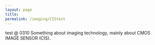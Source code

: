 ```yaml
---
layout: page
title: 
permalink: /imaging/CIStest
---
```


test @ 0310 Something about imaging technology, mainly about CMOS IMAGE SENSOR (CIS).

